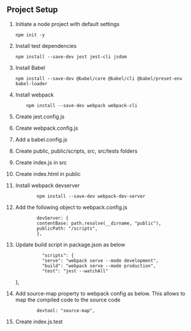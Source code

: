 ## Project Setup

1.  Initiate a node project with default settings

        npm init -y

2.  Install test dependencies

        npm install --save-dev jest jest-cli jsdom

3.  Install Babel

        npm install --save-dev @babel/core @babel/cli @babel/preset-env babel-loader

4.  Install webpack

            npm install --save-dev webpack webpack-cli

5.  Create jest.config.js
6.  Create webpack.config.js
7.  Add a babel.config.js
8.  Create public, public/scripts, src, src/tests folders
9.  Create index.js in src
10. Create index.html in public
11. Install webpack devserver

                npm install --save-dev webpack-dev-server

12. Add the following object to webpack.config.js

                devServer: {
                contentBase: path.resolve(__dirname, "public"),
                publicPath: "/scripts",
                },

13. Update build script in package.json as below

                  "scripts": {
                  "serve": "webpack serve --mode development",
                  "build": "webpack serve --mode production",
                  "test": "jest --watchAll"

    },

14. Add source-map property to webpack config as below. This allows to map the compiled code to the source code

                devtool: "source-map",

15. Create index.js.test
